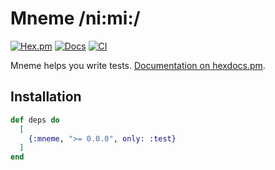 # Mneme /ni:mi:/

[![Hex.pm](https://img.shields.io/hexpm/v/mneme.svg)](https://hex.pm/packages/mneme) [![Docs](https://img.shields.io/badge/hexdocs-docs-8e7ce6.svg)](https://hexdocs.pm/mneme) [![CI](https://github.com/zachallaun/mneme/actions/workflows/ci.yml/badge.svg)](https://github.com/zachallaun/mneme/actions/workflows/ci.yml)

Mneme helps you write tests. [Documentation on hexdocs.pm](https://hexdocs.pm/mneme).

## Installation

```elixir
def deps do
  [
    {:mneme, ">= 0.0.0", only: :test}
  ]
end
```
